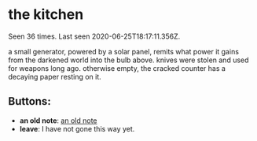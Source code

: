 # the kitchen

Seen 36 times. Last seen 2020-06-25T18:17:11.356Z.

a small generator, powered by a solar panel, remits what power it gains from the darkened world into the bulb above. knives were stolen and used for weapons long ago. otherwise empty, the cracked counter has a decaying paper resting on it.

## Buttons:

- **an old note**: [an old note](an-old-note-N4em7z0.md)
- **leave**: I have not gone this way yet.